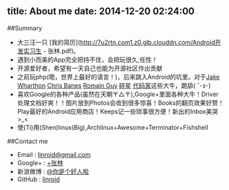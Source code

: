 title: About me
date: 2014-12-20 02:24:00
---
##Summary
 - 大三汪一只 [我的简历](http://7u2rtn.com1.z0.glb.clouddn.com/Android开发实习生 - 张林.pdf)。
 - 遇到小而美的App完全把持不住，会把玩很久,任性！
 - 开源爱好者，希望有一天自己也能为开源社区作出贡献
 - 之前玩php(嗯，世界上最好的语言！)，后来跳入Android的坑里。对于[Jake Wharthon](http://jakewharton.com/) [Chris Banes](https://chris.banes.me/) [Romain Guy](http://www.curious-creature.com/about/) [碎星](http://imid.me/) [代码家](http://www.daimajia.com/)这些大牛，跪舔( ˘･з･)
 - 喜欢Google的各种产品(虽然在天朝〒△〒),Google+里面各种大牛！Driver处理文档好爽！！图片放到Photos会收到很多惊喜！Books的翻页效果好赞！Play最好的Android应用商店！Keeps记一些琐事很方便！新出的Inbox美哭>_<
 - 使(Ti)用(Shen)linux(Big),Archlinux+Awesome+Terminator+Fishshell

##Contact me
 - Email : [linroid@gmail.com](mailto:linroid@gmail.com)
 - Google+ : [+张林](https://plus.google.com/114352094187316162338/posts)
 - 新浪微博 : [@你是个好人啦](http://weibo.com/ekstone)
 - GitHub : [linroid](http://github.com/linroid)
